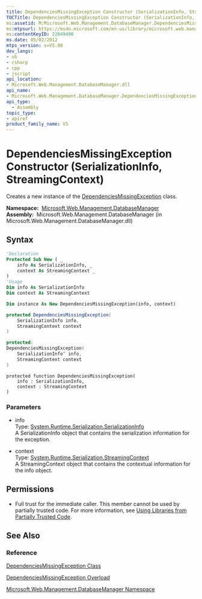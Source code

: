```yaml
---
title: DependenciesMissingException Constructor (SerializationInfo, StreamingContext) (Microsoft.Web.Management.DatabaseManager)
TOCTitle: DependenciesMissingException Constructor (SerializationInfo, StreamingContext)
ms:assetid: M:Microsoft.Web.Management.DatabaseManager.DependenciesMissingException.#ctor(System.Runtime.Serialization.SerializationInfo,System.Runtime.Serialization.StreamingContext)
ms:mtpsurl: https://msdn.microsoft.com/en-us/library/microsoft.web.management.databasemanager.dependenciesmissingexception.dependenciesmissingexception(v=VS.90)
ms:contentKeyID: 22049490
ms.date: 05/02/2012
mtps_version: v=VS.90
dev_langs:
- vb
- csharp
- cpp
- jscript
api_location:
- Microsoft.Web.Management.DatabaseManager.dll
api_name:
- Microsoft.Web.Management.DatabaseManager.DependenciesMissingException..ctor
api_type:
  - Assembly
topic_type:
- apiref
product_family_name: VS
---
```


# DependenciesMissingException Constructor (SerializationInfo, StreamingContext)

Creates a new instance of the [DependenciesMissingException](dependenciesmissingexception-class-microsoft-web-management-databasemanager.md) class.

**Namespace:**  [Microsoft.Web.Management.DatabaseManager](microsoft-web-management-databasemanager-namespace.md)  
**Assembly:**  Microsoft.Web.Management.DatabaseManager (in Microsoft.Web.Management.DatabaseManager.dll)

## Syntax

```vb
'Declaration
Protected Sub New ( _
    info As SerializationInfo, _
    context As StreamingContext _
)
'Usage
Dim info As SerializationInfo
Dim context As StreamingContext

Dim instance As New DependenciesMissingException(info, context)
```

```csharp
protected DependenciesMissingException(
    SerializationInfo info,
    StreamingContext context
)
```

```cpp
protected:
DependenciesMissingException(
    SerializationInfo^ info, 
    StreamingContext context
)
```

```jscript
protected function DependenciesMissingException(
    info : SerializationInfo, 
    context : StreamingContext
)
```

### Parameters

  - info  
    Type: [System.Runtime.Serialization.SerializationInfo](https://msdn.microsoft.com/library/a9b6042e)  
    A SerializationInfo object that contains the serialization information for the exception.  

<!-- end list -->

  - context  
    Type: [System.Runtime.Serialization.StreamingContext](https://msdn.microsoft.com/library/t16abws5)  
    A StreamingContext object that contains the contextual information for the info object.  

## Permissions

  - Full trust for the immediate caller. This member cannot be used by partially trusted code. For more information, see [Using Libraries from Partially Trusted Code](https://msdn.microsoft.com/library/8skskf63).

## See Also

### Reference

[DependenciesMissingException Class](dependenciesmissingexception-class-microsoft-web-management-databasemanager.md)

[DependenciesMissingException Overload](dependenciesmissingexception-constructor-microsoft-web-management-databasemanager.md)

[Microsoft.Web.Management.DatabaseManager Namespace](microsoft-web-management-databasemanager-namespace.md)

